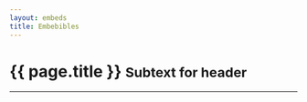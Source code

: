 ```yaml
---
layout: embeds
title: Embebibles
---
```


<div class="page-header">
  <h1>{{ page.title }} <small>Subtext for header</small></h1>
</div>

<object data="http://localhost:3000/report_minimal?id=37&datavis=orbits" width="100%" height="600px"></object>

<hr>

<object data="http://localhost:3000/report_minimal?id=37&datavis=barchart" width="100%" height="600px"></object>